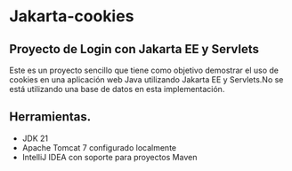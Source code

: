 # Jakarta-cookies

## Proyecto de Login con Jakarta EE y Servlets

Este es un proyecto sencillo que tiene como objetivo demostrar el uso de cookies en una aplicación web Java utilizando Jakarta EE y Servlets.No se está utilizando una base de datos en esta implementación.

## Herramientas.

- JDK 21 
- Apache Tomcat 7 configurado localmente
- IntelliJ IDEA con soporte para proyectos Maven
